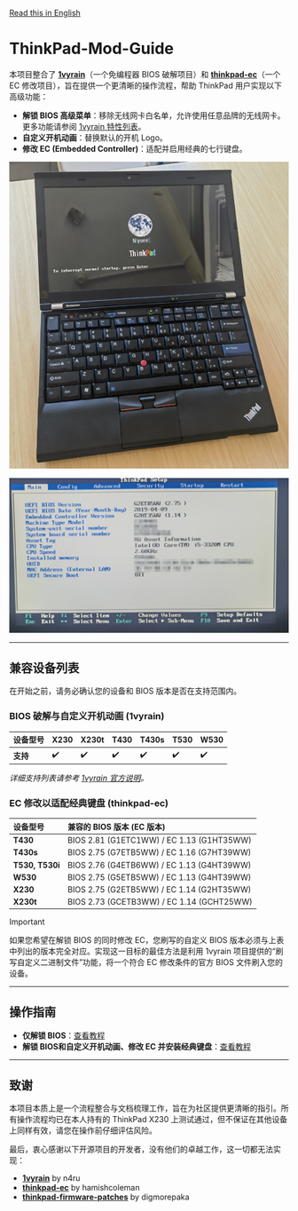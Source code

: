 [Read this in English](./README.en.md)

# ThinkPad-Mod-Guide

本项目整合了 [**1vyrain**](https://github.com/n4ru/1vyrain)（一个免编程器 BIOS 破解项目）和 [**thinkpad-ec**](https://github.com/hamishcoleman/thinkpad-ec)（一个 EC 修改项目），旨在提供一个更清晰的操作流程，帮助 ThinkPad 用户实现以下高级功能：

- **解锁 BIOS 高级菜单**：移除无线网卡白名单，允许使用任意品牌的无线网卡。更多功能请参阅 [1vyrain 特性列表](https://github.com/n4ru/1vyrain#bios-mod-features)。
- **自定义开机动画**：替换默认的开机 Logo。
- **修改 EC (Embedded Controller)**：适配并启用经典的七行键盘。

![overview](./assets/pictures/README/overview.jpg)

![patched_bios](./assets/pictures/README/patched_bios.jpg)

---

## 兼容设备列表

在开始之前，请务必确认您的设备和 BIOS 版本是否在支持范围内。

### BIOS 破解与自定义开机动画 (1vyrain)

| 设备型号 | X230 | X230t | T430 | T430s | T530 | W530 |
| :--- | :--- | :--- | :--- | :--- | :--- | :--- |
| **支持** | ✔️ | ✔️ | ✔️ | ✔️ | ✔️ | ✔️ |

*详细支持列表请参考 [1vyrain 官方说明](https://github.com/n4ru/1vyrain#supported-systems)。*

### EC 修改以适配经典键盘 (thinkpad-ec)

| 设备型号 | 兼容的 BIOS 版本 (EC 版本) |
| :--- | :--- |
| **T430** | BIOS 2.81 (G1ETC1WW) / EC 1.13 (G1HT35WW) |
| **T430s** | BIOS 2.75 (G7ETB5WW) / EC 1.16 (G7HT39WW) |
| **T530, T530i** | BIOS 2.76 (G4ETB6WW) / EC 1.13 (G4HT39WW) |
| **W530** | BIOS 2.75 (G5ETB5WW) / EC 1.13 (G4HT39WW) |
| **X230** | BIOS 2.75 (G2ETB5WW) / EC 1.14 (G2HT35WW) |
| **X230t** | BIOS 2.73 (GCETB3WW) / EC 1.14 (GCHT25WW) |

> [!Important]
>
> 如果您希望在解锁 BIOS 的同时修改 EC，您刷写的自定义 BIOS 版本必须与上表中列出的版本完全对应。实现这一目标的最佳方法是利用 1vyrain 项目提供的“刷写自定义二进制文件”功能，将一个符合 EC 修改条件的官方 BIOS 文件刷入您的设备。

---

## 操作指南

- **仅解锁 BIOS**：[查看教程](./doc/patch_BIOS.md)
- **解锁 BIOS和自定义开机动画、修改 EC 并安装经典键盘**：[查看教程](./doc/patch_BIOS_and_EC.md)

---

## 致谢

本项目本质上是一个流程整合与文档梳理工作，旨在为社区提供更清晰的指引。所有操作流程均已在本人持有的 ThinkPad X230 上测试通过，但不保证在其他设备上同样有效，请您在操作前仔细评估风险。

最后，衷心感谢以下开源项目的开发者，没有他们的卓越工作，这一切都无法实现：

- **[1vyrain](https://github.com/n4ru/1vyrain)** by n4ru
- **[thinkpad-ec](https://github.com/hamishcoleman/thinkpad-ec)** by hamishcoleman
- **[thinkpad-firmware-patches](https://github.com/digmorepaka/thinkpad-firmware-patches/)** by digmorepaka